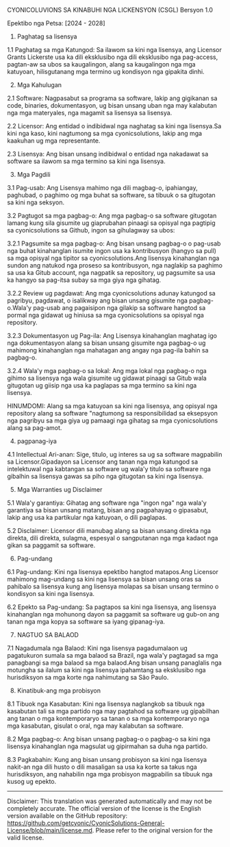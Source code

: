 CYONICOLUVIONS SA KINABUHI NGA LICKENSYON (CSGL)
Bersyon 1.0

Epektibo nga Petsa: [2024 - 2028]

1. Paghatag sa lisensya

1.1 Paghatag sa mga Katungod: Sa ilawom sa kini nga lisensya, ang Licensor Grants Lickerste usa ka dili eksklusibo nga dili eksklusibo nga pag-access, pagtan-aw sa ubos sa kaugalingon, alang sa kaugalingon nga mga katuyoan, hilisgutanang mga termino ug kondisyon nga gipakita dinhi.

2. Mga Kahulugan

2.1 Software: Nagpasabut sa programa sa software, lakip ang gigikanan sa code, binaries, dokumentasyon, ug bisan unsang uban nga may kalabutan nga mga materyales, nga magamit sa lisensya sa lisensya.

2.2 Licensor: Ang entidad o indibidwal nga naghatag sa kini nga lisensya.Sa kini nga kaso, kini nagtumong sa mga cyonicsolutions, lakip ang mga kaakuhan ug mga representante.

2.3 Lisensya: Ang bisan unsang indibidwal o entidad nga nakadawat sa software sa ilawom sa mga termino sa kini nga lisensya.

3. Mga Pagdili

3.1 Pag-usab: Ang Lisensya mahimo nga dili magbag-o, ipahiangay, paghubad, o paghimo og mga buhat sa software, sa tibuuk o sa gitugotan sa kini nga seksyon.

3.2 Pagtugot sa mga pagbag-o: Ang mga pagbag-o sa software gitugotan lamang kung sila gisumite ug giaprubahan pinaagi sa opisyal nga pagtipig sa cyonicsolutions sa Github, ingon sa gihulagway sa ubos:

3.2.1 Pagsumite sa mga pagbag-o: Ang bisan unsang pagbag-o o pag-usab nga buhat kinahanglan isumite ingon usa ka kontribusyon (hangyo sa pull) sa mga opisyal nga tipitor sa cyonicsolutions.Ang lisensya kinahanglan nga sundon ang natukod nga proseso sa kontribusyon, nga naglakip sa paghimo sa usa ka Gitub account, nga nagpatik sa repository, ug pagsumite sa usa ka hangyo sa pag-itsa subay sa mga giya nga gihatag.

3.2.2 Review ug pagdawat: Ang mga cyonicsolutions adunay katungod sa pagribyu, pagdawat, o isalikway ang bisan unsang gisumite nga pagbag-o.Wala'y pag-usab ang pagaisipon nga gilakip sa software hangtod sa pormal nga gidawat ug hiniusa sa mga cyonicsolutions sa opisyal nga repository.

3.2.3 Dokumentasyon ug Pag-ila: Ang Lisensya kinahanglan maghatag igo nga dokumentasyon alang sa bisan unsang gisumite nga pagbag-o ug mahimong kinahanglan nga mahatagan ang angay nga pag-ila bahin sa pagbag-o.

3.2.4 Wala'y mga pagbag-o sa lokal: Ang mga lokal nga pagbag-o nga gihimo sa lisensya nga wala gisumite ug gidawat pinaagi sa Gitub wala gitugotan ug giisip nga usa ka paglapas sa mga termino sa kini nga lisensya.

HINUMDOMI: Alang sa mga katuyoan sa kini nga lisensya, ang opisyal nga repository alang sa software "nagtumong sa responsibilidad sa eksepsyon nga pagribyu sa mga giya ug pamaagi nga gihatag sa mga cyonicsolutions alang sa pag-amot.

4. pagpanag-iya

4.1 Intellectual Ari-anan: Sige, titulo, ug interes sa ug sa software magpabilin sa Licensor.Gipadayon sa Licensor ang tanan nga mga katungod sa intelektuwal nga kabtangan sa software ug wala'y titulo sa software nga gibalhin sa lisensya gawas sa piho nga gitugotan sa kini nga lisensya.

5. Mga Warranties ug Disclaimer

5.1 Wala'y garantiya: Gihatag ang software nga "ingon nga" nga wala'y garantiya sa bisan unsang matang, bisan ang pagpahayag o gipasabut, lakip ang usa ka partikular nga katuyoan, o dili paglapas.

5.2 Disclaimer: Licensor dili manubag alang sa bisan unsang direkta nga direkta, dili direkta, sulagma, espesyal o sangputanan nga mga kadaot nga gikan sa paggamit sa software.

6. Pag-undang

6.1 Pag-undang: Kini nga lisensya epektibo hangtod matapos.Ang Licensor mahimong mag-undang sa kini nga lisensya sa bisan unsang oras sa pahibalo sa lisensya kung ang lisensya molapas sa bisan unsang termino o kondisyon sa kini nga lisensya.

6.2 Epekto sa Pag-undang: Sa pagtapos sa kini nga lisensya, ang lisensya kinahanglan nga mohunong dayon sa paggamit sa software ug gub-on ang tanan nga mga kopya sa software sa iyang gipanag-iya.

7. NAGTUO SA BALAOD

7.1 Nagadumala nga Balaod: Kini nga lisensya pagadumalaon ug pagatukuron sumala sa mga balaod sa Brazil, nga wala'y pagtagad sa mga panagbangi sa mga balaod sa mga balaod.Ang bisan unsang panaglalis nga motungha sa ilalum sa kini nga lisensya ipahamtang sa eksklusibo nga hurisdiksyon sa mga korte nga nahimutang sa São Paulo.

8. Kinatibuk-ang mga probisyon

8.1 Tibuok nga Kasabutan: Kini nga lisensya naglangkob sa tibuuk nga kasabutan tali sa mga partido nga may pagtahod sa software ug gipabilhan ang tanan o mga kontemporaryo sa tanan o sa mga kontemporaryo nga mga kasabutan, gisulat o oral, nga may kalabutan sa software.

8.2 Mga pagbag-o: Ang bisan unsang pagbag-o o pagbag-o sa kini nga lisensya kinahanglan nga magsulat ug gipirmahan sa duha nga partido.

8.3 Pagkabahin: Kung ang bisan unsang probisyon sa kini nga lisensya nakit-an nga dili husto o dili masaligan sa usa ka korte sa takus nga hurisdiksyon, ang nahabilin nga mga probisyon magpabilin sa tibuuk nga kusog ug epekto.

---
Disclaimer: This translation was generated automatically and may not be completely accurate. The official version of the license is the English version available on the GitHub repository: https://github.com/getcyonic/CyonicSolutions-General-License/blob/main/license.md. Please refer to the original version for the valid license.